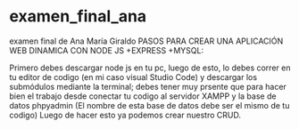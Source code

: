 # examen_final_ana
examen final de Ana María Giraldo 
PASOS PARA CREAR UNA APLICACIÓN WEB DINAMICA CON NODE JS +EXPRESS +MYSQL:

Primero debes descargar node js en tu pc, 
luego de esto, lo debes correr en tu editor de codigo  (en mi caso visual Studio Code)  y descargar los submódulos mediante la terminal;
debes tener muy prsente que para hacer bien el trabajo desde conectar tu codigo al servidor XAMPP y la base de datos phpyadmin (El nombre de esta base de datos debe ser el mismo de tu codigo)
Luego de hacer esto ya podemos crear nuestro CRUD.
